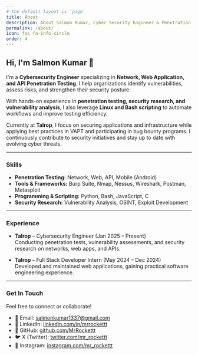 ```yaml
---
# the default layout is 'page'
title: About
description: About Salmon Kumar, Cyber Security Engineer & Penetration Tester
permalink: /about/
icon: fas fa-info-circle
order: 4
---
```



## Hi, I'm Salmon Kumar 👋


I'm a **Cybersecurity Engineer** specializing in **Network, Web Application, and API Penetration Testing**. I help organizations identify vulnerabilities, assess risks, and strengthen their security posture.  

With hands-on experience in **penetration testing, security research, and vulnerability analysis**, I also leverage **Linux and Bash scripting** to automate workflows and improve testing efficiency.  

Currently at **Talrop**, I focus on securing applications and infrastructure while applying best practices in VAPT and participating in bug bounty programs. I continuously contribute to security initiatives and stay up to date with evolving cyber threats.


---

### Skills

- **Penetration Testing:** Network, Web, API, Mobile (Android)  
- **Tools & Frameworks:** Burp Suite, Nmap, Nessus, Wireshark, Postman, Metasploit  
- **Programming & Scripting:** Python, Bash, JavaScript, C  
- **Security Research:** Vulnerability Analysis, OSINT, Exploit Development


---

### Experience

- **Talrop** – Cybersecurity Engineer (Jan 2025 – Present)  
  Conducting penetration tests, vulnerability assessments, and security research on networks, web apps, and APIs.

- **Talrop** – Full Stack Developer Intern (May 2024 – Dec 2024)  
  Developed and maintained web applications, gaining practical software engineering experience.

---

### Get In Touch

Feel free to connect or collaborate!  

- 📧 Email: salmonkumar1337@gmail.com  
- 💼 LinkedIn: [linkedin.com/in/mrrockettt](https://linkedin.com/in/mrrockettt)  
- 🐙 GitHub: [github.com/MrRockettt](https://github.com/MrRockettt)  
- 🐦 X (Twitter): [twitter.com/mr_rockettt](https://twitter.com/mr_rockettt)  
- 📸 Instagram: [instagram.com/mr_rockettt](https://instagram.com/mr_rockettt) 
